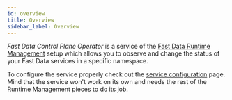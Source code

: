 ```yaml
---
id: overview
title: Overview
sidebar_label: Overview
---
```


<!--
WARNING: this file was automatically generated by Mia-Platform Doc Aggregator.
DO NOT MODIFY IT BY HAND.
Instead, modify the source file and run the aggregator to regenerate this file.
-->

_Fast Data Control Plane Operator_ is a service of the [Fast Data Runtime Management](/fast_data/runtime_management/overview) setup which allows you to observe and change the status of your Fast Data services in a specific namespace.

To configure the service properly check out the [service configuration](/fast_data/runtime_management/control_plane_operator) page. Mind that the service won't work on its own and needs the rest of the Runtime Management pieces to do its job.
